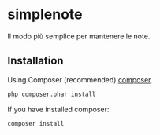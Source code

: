 simplenote
==========

Il modo più semplice per mantenere le note.

Installation
------------
Using Composer (recommended) [composer](http://getcomposer.org "composer - package manager").

```sh
php composer.phar install
```
If you have installed composer:
```sh
composer install
```

